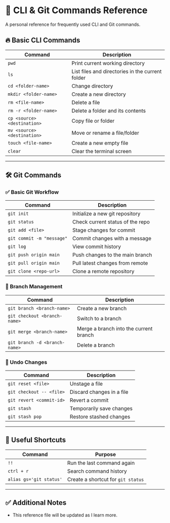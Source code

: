 # 📝 CLI & Git Commands Reference

A personal reference for frequently used CLI and Git commands.

## 🔥 Basic CLI Commands

| Command            | Description                                 |
|----------------|------------------------------------|
| `pwd`                | Print current working directory |
| `ls`                   | List files and directories in the current folder |
| `cd <folder-name>` | Change directory |
| `mkdir <folder-name>` | Create a new directory |
| `rm <file-name>` | Delete a file |
| `rm -r <folder-name>` | Delete a folder and its contents |
| `cp <source> <destination>` | Copy file or folder |
| `mv <source> <destination>` | Move or rename a file/folder |
| `touch <file-name>` | Create a new empty file |
| `clear` | Clear the terminal screen |

---

## 🛠️ Git Commands

### ✅ Basic Git Workflow
| Command                  | Description |
|----------------|------------------------------------|
| `git init`              | Initialize a new git repository |
| `git status`         | Check current status of the repo |
| `git add <file>` | Stage changes for commit |
| `git commit -m "message"` | Commit changes with a message |
| `git log` | View commit history |
| `git push origin main` | Push changes to the main branch |
| `git pull origin main` | Pull latest changes from remote |
| `git clone <repo-url>` | Clone a remote repository |

### 🌱 Branch Management
| Command                  | Description |
|----------------|------------------------------------|
| `git branch <branch-name>` | Create a new branch |
| `git checkout <branch-name>` | Switch to a branch |
| `git merge <branch-name>` | Merge a branch into the current branch |
| `git branch -d <branch-name>` | Delete a branch |

### 🚫 Undo Changes
| Command                  | Description |
|----------------|------------------------------------|
| `git reset <file>` | Unstage a file |
| `git checkout -- <file>` | Discard changes in a file |
| `git revert <commit-id>` | Revert a commit |
| `git stash` | Temporarily save changes |
| `git stash pop` | Restore stashed changes |

---

## 🌟 Useful Shortcuts

| Command                  | Purpose |
|----------------|---------------------|
| `!!` | Run the last command again |
| `ctrl + r` | Search command history |
| `alias gs='git status'` | Create a shortcut for `git status` |

---

## ✅ Additional Notes
- This reference file will be updated as I learn more.

